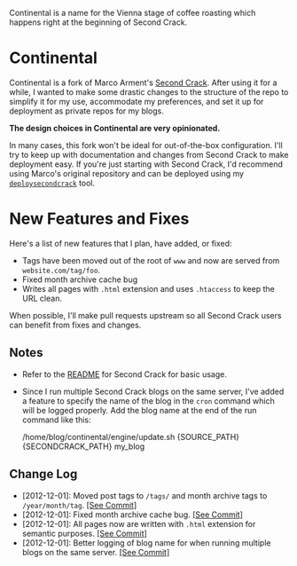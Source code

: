 Continental is a name for the Vienna stage of coffee roasting which happens right at the beginning of Second Crack.

# Continental #

Continental is a fork of Marco Arment's [Second Crack](https://github.com/marcoarment/secondcrack). After using it for a while, I wanted to make some drastic changes to the structure of the repo to simplify it for my use, accommodate my preferences, and set it up for deployment as private repos for my blogs.

**The design choices in Continental are very opinionated.**

In many cases, this fork won't be ideal for out-of-the-box configuration. I'll try to keep up with documentation and changes from Second Crack to make deployment easy. If you're just starting with Second Crack, I'd recommend using Marco's original repository and can be deployed using my [`deploysecondcrack`](http://nickwynja.com/secondcrack) tool.

# New Features and Fixes #

Here's a list of new features that I plan, have added, or fixed:

* Tags have been moved out of the root of `www` and now are served from `website.com/tag/foo`.
* Fixed month archive cache bug
* Writes all pages with `.html` extension and uses `.htaccess` to keep the URL clean.

When possible, I'll make pull requests upstream so all Second Crack users can benefit from fixes and changes.

## Notes ##

* Refer to the [README](https://github.com/marcoarment/secondcrack#readme) for Second Crack for basic usage.
* Since I run multiple Second Crack blogs on the same server, I've added a feature to specify the name of the blog in the `cron` command which will be logged properly. Add the blog name at the end of the run command like this:

    /home/blog/continental/engine/update.sh {SOURCE_PATH} {SECONDCRACK_PATH} my_blog


## Change Log ##

* [2012-12-01]: Moved post tags to `/tags/` and month archive tags to `/year/month/tag`. [\[See Commit\]](https://github.com/nickwynja/continental/commit/b06e768d328b8c0b1a9127cbb8d1c35481c97931)
* [2012-12-01]: Fixed month archive cache bug. [\[See Commit\]](https://github.com/nickwynja/continental/commit/907834c86cd8aa3c83c15d732b35e5911230481c)
* [2012-12-01]: All pages now are written with `.html` extension for semantic purposes. [\[See Commit\]](https://github.com/nickwynja/continental/commit/d3311cde2d70cd1a490f4bd277bc30bfa72dd083)
* [2012-12-01]: Better logging of blog name for when running multiple blogs on the same server. [\[See Commit\]](https://github.com/nickwynja/continental/commit/e7e6fbff4bf385725502710d5c84749b73ab6dba)